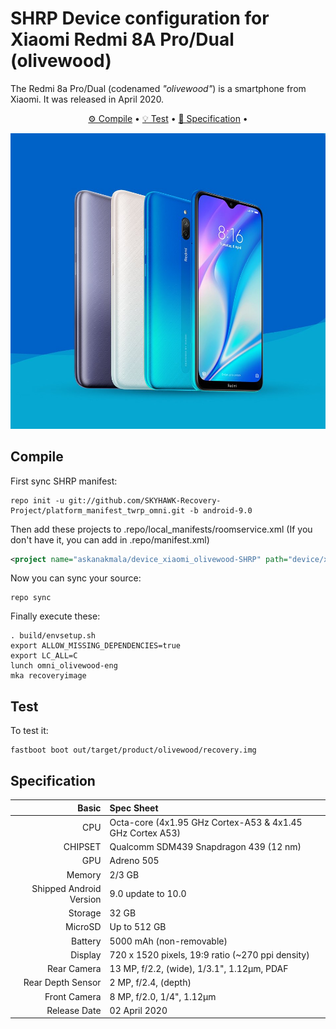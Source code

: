 # SHRP Device configuration for Xiaomi Redmi 8A Pro/Dual (olivewood)

The Redmi 8a Pro/Dual (codenamed _"olivewood"_) is a smartphone from Xiaomi.
It was released in April 2020.

<p align="center">
  <a href="#compile">⚙️ Compile</a> •
  <a href="#test">💡 Test</a> •
  <a href="#specification">📱 Specification</a> •
</p>

![r8ap](https://raw.githubusercontent.com/askanakmala/template_me/main/r8ap.jpg "r8ap")

## Compile

First sync SHRP manifest:
```
repo init -u git://github.com/SKYHAWK-Recovery-Project/platform_manifest_twrp_omni.git -b android-9.0
```

Then add these projects to .repo/local_manifests/roomservice.xml (If you don't have it, you can add in .repo/manifest.xml)
```xml
<project name="askanakmala/device_xiaomi_olivewood-SHRP" path="device/xiaomi/olivewood" remote="github" revision="android_9.0-Q" />
```

Now you can sync your source:

```
repo sync
```

Finally execute these:

```
. build/envsetup.sh
export ALLOW_MISSING_DEPENDENCIES=true
export LC_ALL=C
lunch omni_olivewood-eng 
mka recoveryimage
```
## Test

To test it:

```
fastboot boot out/target/product/olivewood/recovery.img
```
## Specification
Basic   | Spec Sheet
-------:|:-------------------------
CPU     | Octa-core (4x1.95 GHz Cortex-A53 & 4x1.45 GHz Cortex A53)
CHIPSET | Qualcomm SDM439 Snapdragon 439 (12 nm)
GPU     | Adreno 505
Memory  | 2/3 GB
Shipped Android Version | 9.0 update to 10.0
Storage | 32 GB
MicroSD | Up to 512 GB
Battery | 5000 mAh (non-removable)
Display | 720 x 1520 pixels, 19:9 ratio (~270 ppi density)
Rear Camera  | 13 MP, f/2.2, (wide), 1/3.1", 1.12µm, PDAF
Rear Depth Sensor  | 2 MP, f/2.4, (depth)
Front Camera | 8 MP, f/2.0, 1/4", 1.12µm
Release Date | 02 April 2020
